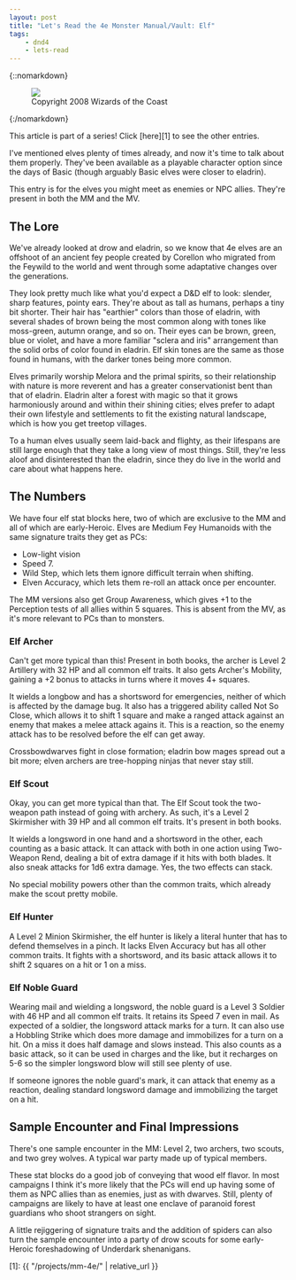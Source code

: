 ```yaml
---
layout: post
title: "Let's Read the 4e Monster Manual/Vault: Elf"
tags:
    - dnd4
    - lets-read
---
```


{::nomarkdown}
<figure class="right">
  <img src="{{ "/assets/wir-mm-4e-elf.png" | absolute_url }}"/>
  <figcaption>
    Copyright 2008 Wizards of the Coast
  </figcaption>
</figure>
{:/nomarkdown}

This article is part of a series! Click [here][1] to see the other entries.

I've mentioned elves plenty of times already, and now it's time to talk about
them properly. They've been available as a playable character option since the
days of Basic (though arguably Basic elves were closer to eladrin).

This entry is for the elves you might meet as enemies or NPC allies. They're
present in both the MM and the MV.

## The Lore

We've already looked at drow and eladrin, so we know that 4e elves are an
offshoot of an ancient fey people created by Corellon who migrated from the
Feywild to the world and went through some adaptative changes over the
generations.

They look pretty much like what you'd expect a D&D elf to look: slender, sharp
features, pointy ears. They're about as tall as humans, perhaps a tiny bit
shorter. Their hair has "earthier" colors than those of eladrin, with several
shades of brown being the most common along with tones like moss-green, autumn
orange, and so on. Their eyes can be brown, green, blue or violet, and have a
more familiar "sclera and iris" arrangement than the solid orbs of color found
in eladrin. Elf skin tones are the same as those found in humans, with the
darker tones being more common.

Elves primarily worship Melora and the primal spirits, so their relationship
with nature is more reverent and has a greater conservationist bent than that of
eladrin. Eladrin alter a forest with magic so that it grows harmoniously around
and within their shining cities; elves prefer to adapt their own lifestyle and
settlements to fit the existing natural landscape, which is how you get treetop
villages.

To a human elves usually seem laid-back and flighty, as their lifespans are
still large enough that they take a long view of most things. Still, they're
less aloof and disinterested than the eladrin, since they do live in the world
and care about what happens here.

## The Numbers

We have four elf stat blocks here, two of which are exclusive to the MM and all
of which are early-Heroic. Elves are Medium Fey Humanoids with the same
signature traits they get as PCs:

- Low-light vision
- Speed 7.
- Wild Step, which lets them ignore difficult terrain when shifting.
- Elven Accuracy, which lets them re-roll an attack once per encounter.

The MM versions also get Group Awareness, which gives +1 to the Perception tests
of all allies within 5 squares. This is absent from the MV, as it's more
relevant to PCs than to monsters.

### Elf Archer

Can't get more typical than this! Present in both books, the archer is Level 2
Artillery with 32 HP and all common elf traits. It also gets Archer's Mobility,
gaining a +2 bonus to attacks in turns where it moves 4+ squares.

It wields a longbow and has a shortsword for emergencies, neither of which is
affected by the damage bug. It also has a triggered ability called Not So Close,
which allows it to shift 1 square and make a ranged attack against an enemy that
makes a melee attack agains it. This is a reaction, so the enemy attack has to
be resolved before the elf can get away.

Crossbowdwarves fight in close formation; eladrin bow mages spread out a bit
more; elven archers are tree-hopping ninjas that never stay still.

### Elf Scout

Okay, you can get more typical than that. The Elf Scout took the two-weapon path
instead of going with archery. As such, it's a Level 2 Skirmisher with 39 HP and
all common elf traits. It's present in both books.

It wields a longsword in one hand and a shortsword in the other, each counting
as a basic attack. It can attack with both in one action using Two-Weapon Rend,
dealing a bit of extra damage if it hits with both blades. It also sneak attacks
for 1d6 extra damage. Yes, the two effects can stack.

No special mobility powers other than the common traits, which already make the
scout pretty mobile.

### Elf Hunter

A Level 2 Minion Skirmisher, the elf hunter is likely a literal hunter that has
to defend themselves in a pinch. It lacks Elven Accuracy but has all other
common traits. It fights with a shortsword, and its basic attack allows it to
shift 2 squares on a hit or 1 on a miss.

### Elf Noble Guard

Wearing mail and wielding a longsword, the noble guard is a Level 3 Soldier with
46 HP and all common elf traits. It retains its Speed 7 even in mail. As
expected of a soldier, the longsword attack marks for a turn. It can also use a
Hobbling Strike which does more damage and immobilizes for a turn on a hit. On a
miss it does half damage and slows instead. This also counts as a basic attack,
so it can be used in charges and the like, but it recharges on 5-6 so the
simpler longsword blow will still see plenty of use.

If someone ignores the noble guard's mark, it can attack that enemy as a
reaction, dealing standard longsword damage and immobilizing the target on a
hit.


## Sample Encounter and Final Impressions

There's one sample encounter in the MM: Level 2, two archers, two scouts, and
two grey wolves. A typical war party made up of typical members.

These stat blocks do a good job of conveying that wood elf flavor. In most
campaigns I think it's more likely that the PCs will end up having some of them
as NPC allies than as enemies, just as with dwarves. Still, plenty of campaigns
are likely to have at least one enclave of paranoid forest guardians who shoot
strangers on sight.

A little rejiggering of signature traits and the addition of spiders can also
turn the sample encounter into a party of drow scouts for some early-Heroic
foreshadowing of Underdark shenanigans.

[1]: {{ "/projects/mm-4e/" | relative_url }}
